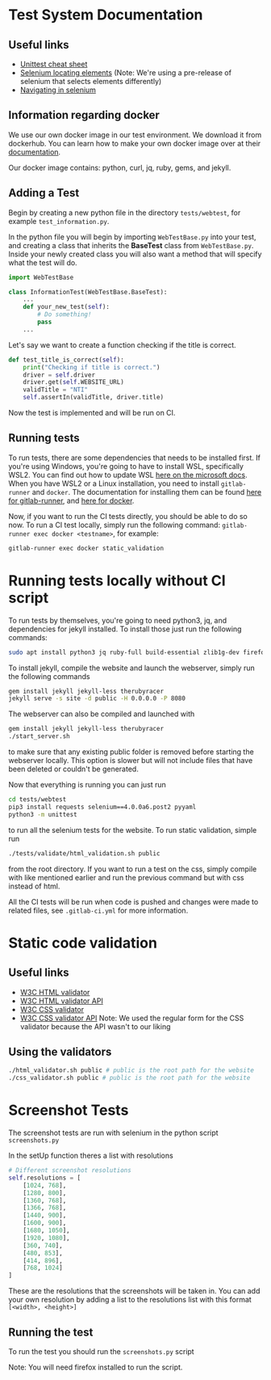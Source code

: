 # Test System Documentation

## Useful links
- [Unittest cheat sheet](https://kapeli.com/cheat_sheets/Python_unittest_Assertions.docset/Contents/Resources/Documents/index)
- [Selenium locating elements](https://selenium-python.readthedocs.io/locating-elements.html) (Note: We're using a pre-release of selenium that selects elements differently)
- [Navigating in selenium](https://selenium-python.readthedocs.io/navigating.html)

## Information regarding docker
We use our own docker image in our test environment. We download it from dockerhub.
You can learn how to make your own docker image over at their [documentation](https://docs.docker.com/get-started/).

Our docker image contains: python, curl, jq, ruby, gems, and jekyll.

## Adding a Test

Begin by creating a new python file in the directory `tests/webtest`, for example `test_information.py`.

In the python file you will begin by importing `WebTestBase.py` into your test, and creating a class that inherits the **BaseTest** class from `WebTestBase.py`. Inside your newly created class you will also want a method that will specify what the test will do. 

```python
import WebTestBase

class InformationTest(WebTestBase.BaseTest):
    ...
    def your_new_test(self):
        # Do something!
        pass
    ...
```



Let's say we want to create a function checking if the title is correct.
```python
def test_title_is_correct(self):
    print("Checking if title is correct.")
    driver = self.driver
    driver.get(self.WEBSITE_URL)
    validTitle = "NTI"
    self.assertIn(validTitle, driver.title) 
```


Now the test is implemented and will be run on CI.

## Running tests

To run tests, there are some dependencies that needs to be installed first. If you're using Windows, you're going to have to install WSL, specifically WSL2. You can find out how to update WSL [here on the microsoft docs](https://docs.microsoft.com/en-us/windows/wsl/wsl2-kernel).
When you have WSL2 or a Linux installation, you need to install `gitlab-runner` and `docker`. The documentation for installing them can be found [here for gitlab-runner](https://docs.gitlab.com/runner/), and [here for docker](https://docs.docker.com/).


Now, if you want to run the CI tests directly, you should be able to do so now. To run a CI test locally, simply run the following command: `gitlab-runner exec docker <testname>`, for example:
```bash
gitlab-runner exec docker static_validation
```
# Running tests locally without CI script

To run tests by themselves, you're going to need python3, jq, and dependencies for jekyll installed. To install those just run the following commands:
```bash
sudo apt install python3 jq ruby-full build-essential zlib1g-dev firefox-esr # Note: firefox works as well
```

To install jekyll, compile the website and launch the webserver, simply run the following commands
```bash
gem install jekyll jekyll-less therubyracer
jekyll serve -s site -d public -H 0.0.0.0 -P 8080
```

The webserver can also be compiled and launched with
```bash
gem install jekyll jekyll-less therubyracer
./start_server.sh
```
to make sure that any existing public folder is removed before starting the webserver locally. This option is slower but will not include files that have been deleted or couldn't be generated.

Now that everything is running you can just run 
```bash
cd tests/webtest
pip3 install requests selenium==4.0.0a6.post2 pyyaml
python3 -m unittest
```
to run all the selenium tests for the website. To run static validation, simple run 
```bash
./tests/validate/html_validation.sh public
```
from the root directory. If you want to run a test on the css, simply compile with like mentioned earlier and run the previous command but with css instead of html.

All the CI tests will be run when code is pushed and changes were made to related files, see `.gitlab-ci.yml` for more information.

# Static code validation

## Useful links
- [W3C HTML validator](https://validator.w3.org/)
- [W3C HTML validator API](https://github.com/validator/validator/wiki/Service-%C2%BB-Input-%C2%BB-POST-body)
- [W3C CSS validator](https://jigsaw.w3.org/css-validator/)
- [W3C CSS validator API](https://jigsaw.w3.org/css-validator/api.html)
Note: We used the regular form for the CSS validator because the API wasn't to our liking


## Using the validators
```bash
./html_validator.sh public # public is the root path for the website
./css_validator.sh public # public is the root path for the website
```

# Screenshot Tests

The screenshot tests are run with selenium in the python script `screenshots.py`

In the setUp function theres a list with resolutions
```python
# Different screenshot resolutions
self.resolutions = [
    [1024, 768], 
    [1280, 800], 
    [1360, 768], 
    [1366, 768], 
    [1440, 900], 
    [1600, 900], 
    [1680, 1050],
    [1920, 1080],
    [360, 740],
    [480, 853],
    [414, 896],
    [768, 1024]
]
```
These are the resolutions that the screenshots will be taken in. You can add your own resolution by adding a list to the resolutions list with this format `[<width>, <height>]`

## Running the test
To run the test you should run the `screenshots.py` script

Note: You will need firefox installed to run the script.
